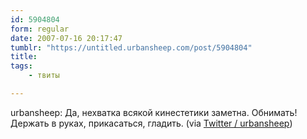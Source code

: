 ```yaml
---
id: 5904804
form: regular
date: 2007-07-16 20:17:47
tumblr: "https://untitled.urbansheep.com/post/5904804"
title:
tags:
    - твиты

---
```


<p>urbansheep: Да, нехватка всякой кинестетики заметна. Обнимать! Держать в руках, прикасаться, гладить. (via <a href="http://twitter.com/urbansheep/statuses/152644862">Twitter / urbansheep</a>)</p>

